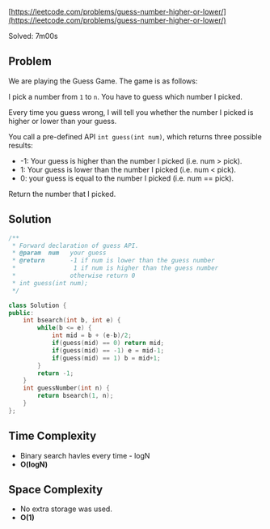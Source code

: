 [https://leetcode.com/problems/guess-number-higher-or-lower/](https://leetcode.com/problems/guess-number-higher-or-lower/)

Solved: 7m00s 

## Problem

We are playing the Guess Game. The game is as follows:

I pick a number from `1` to `n`. You have to guess which number I picked.

Every time you guess wrong, I will tell you whether the number I picked is higher or lower than your guess.

You call a pre-defined API `int guess(int num)`, which returns three possible results:

- -1: Your guess is higher than the number I picked (i.e. num > pick).
- 1: Your guess is lower than the number I picked (i.e. num < pick).
- 0: your guess is equal to the number I picked (i.e. num == pick).

Return the number that I picked.

## Solution

```cpp
/** 
 * Forward declaration of guess API.
 * @param  num   your guess
 * @return 	     -1 if num is lower than the guess number
 *			      1 if num is higher than the guess number
 *               otherwise return 0
 * int guess(int num);
 */

class Solution {
public:
    int bsearch(int b, int e) {
        while(b <= e) {
            int mid = b + (e-b)/2;
            if(guess(mid) == 0) return mid;
            if(guess(mid) == -1) e = mid-1;
            if(guess(mid) == 1) b = mid+1;
        }
        return -1;
    }
    int guessNumber(int n) {
        return bsearch(1, n);
    }
};
```

## Time Complexity 
- Binary search havles every time - logN
- **O(logN)**

## Space Complexity
- No extra storage was used.
- **O(1)**

